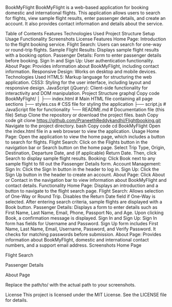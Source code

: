 BookMyFlight
BookMyFlight is a web-based application for booking domestic and international flights. This application allows users to search for flights, view sample flight results, enter passenger details, and create an account. It also provides contact information and details about the service.

Table of Contents
Features
Technologies Used
Project Structure
Setup
Usage
Functionality
Screenshots
License
Features
Home Page: Introduction to the flight booking service.
Flight Search: Users can search for one-way or round-trip flights.
Sample Flight Results: Displays sample flight results with a booking option.
Passenger Details: Form to enter passenger details before booking.
Sign In and Sign Up: User authentication functionality.
About Page: Provides information about BookMyFlight, including contact information.
Responsive Design: Works on desktop and mobile devices.
Technologies Used
HTML5: Markup language for structuring the web application.
CSS3: Styling for the user interface, including layout and responsive design.
JavaScript (jQuery): Client-side functionality for interactivity and DOM manipulation.
Project Structure
graphql
Copy code
BookMyFlight/
│
├── index.html          # Main HTML file containing all page sections
├── styles.css          # CSS file for styling the application
├── script.js           # JavaScript file for functionality
└── README.md           # Documentation file (this file)
Setup
Clone the repository or download the project files.
bash
Copy code
git clone https://github.com/PraneethReddykandhi/Flightbooking.git
Navigate to the project directory.
bash
Copy code
cd BookMyFlight
Open the index.html file in a web browser to view the application.
Usage
Home Page: Open the application to view the home page, which includes a button to search for flights.
Flight Search: Click on the Flights button in the navigation bar or Search button on the home page. Select Trip Type, Origin, Destination, Departure Date, and (if applicable) Return Date. Then, click Search to display sample flight results.
Booking: Click Book next to any sample flight to fill out the Passenger Details form.
Account Management:
Sign In: Click the Sign In button in the header to log in.
Sign Up: Click the Sign Up button in the header to create an account.
About Page: Click About or Contact in the navigation bar to view information about BookMyFlight and contact details.
Functionality
Home Page: Displays an introduction and a button to navigate to the flight search page.
Flight Search:
Allows selection of One-Way or Round Trip.
Disables the Return Date field if One-Way is selected.
After entering search criteria, sample flights are displayed with a Book button.
Passenger Details:
Displays a form to enter details such as First Name, Last Name, Email, Phone, Passport No, and Age.
Upon clicking Book, a confirmation message is displayed.
Sign In and Sign Up:
Sign In form has fields for Username and Password.
Sign Up form includes First Name, Last Name, Email, Username, Password, and Verify Password. It checks for matching passwords before submission.
About Page:
Provides information about BookMyFlight, domestic and international contact numbers, and a support email address.
Screenshots
Home Page

Flight Search

Passenger Details

About Page

Replace the path/to/ with the actual path to your screenshots.

License
This project is licensed under the MIT License. See the LICENSE file for details.
